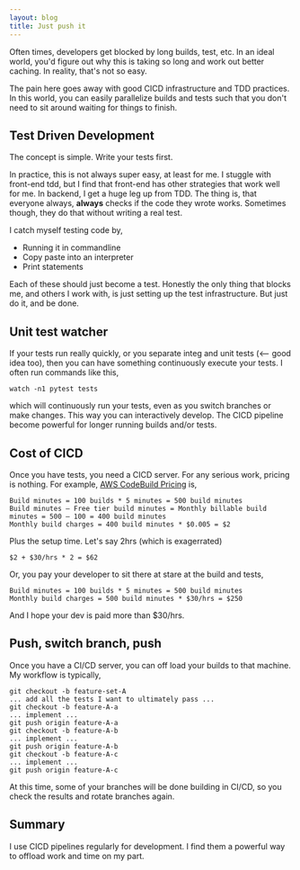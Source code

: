 ```yaml
---
layout: blog
title: Just push it
---
```


<div class="blogsection bg-blue text-white container" markdown="1">

Often times, developers get blocked by long builds, test, etc. In an ideal world, you'd figure out why this is taking so long and work out better caching. In reality, that's not so easy.

The pain here goes away with good CICD infrastructure and TDD practices. In this world, you can easily parallelize builds and tests such that you don't need to sit around waiting for things to finish.

</div>

<div class="blogsection bg-white text-black container" markdown="1">

## Test Driven Development

The concept is simple. Write your tests first.

In practice, this is not always super easy, at least for me. I stuggle with front-end tdd, but I find that front-end has other strategies that work well for me. In backend, I get a huge leg up from TDD. The thing is, that everyone always, **always** checks if the code they wrote works. Sometimes though, they do that without writing a real test.

I catch myself testing code by,
* Running it in commandline
* Copy paste into an interpreter
* Print statements

Each of these should just become a test. Honestly the only thing that blocks me, and others I work with, is just setting up the test infrastructure. But just do it, and be done.

</div>

<div class="blogsection bg-blue text-white container" markdown="1">

## Unit test watcher

If your tests run really quickly, or you separate integ and unit tests (<-- good idea too), then you can have something continuously execute your tests. I often run commands like this,

```
watch -n1 pytest tests
```

which will continuously run your tests, even as you switch branches or make changes. This way you can interactively develop. The CICD pipeline become powerful for longer running builds and/or tests.

</div>
<div class="blogsection bg-white text-black container" markdown="1">

## Cost of CICD

Once you have tests, you need a CICD server. For any serious work, pricing is nothing. For example, [AWS CodeBuild Pricing](https://aws.amazon.com/codebuild/pricing/) is,

```
Build minutes = 100 builds * 5 minutes = 500 build minutes
Build minutes – Free tier build minutes = Monthly billable build minutes = 500 – 100 = 400 build minutes
Monthly build charges = 400 build minutes * $0.005 = $2
```

Plus the setup time. Let's say 2hrs (which is exagerrated)
```
$2 + $30/hrs * 2 = $62
```

Or, you pay your developer to sit there at stare at the build and tests,

```
Build minutes = 100 builds * 5 minutes = 500 build minutes
Monthly build charges = 500 build minutes * $30/hrs = $250
```

And I hope your dev is paid more than $30/hrs.

</div>
<div class="blogsection bg-blue text-white container" markdown="1">

## Push, switch branch, push

Once you have a CI/CD server, you can off load your builds to that machine. My workflow is typically,

```
git checkout -b feature-set-A
... add all the tests I want to ultimately pass ...
git checkout -b feature-A-a
... implement ...
git push origin feature-A-a
git checkout -b feature-A-b
... implement ...
git push origin feature-A-b
git checkout -b feature-A-c
... implement ...
git push origin feature-A-c
```

At this time, some of your branches will be done building in CI/CD, so you check the results and rotate branches again.

</div>
<div class="blogsection bg-white text-black container" markdown="1">

## Summary

I use CICD pipelines regularly for development. I find them a powerful way to offload work and time on my part.

</div>
